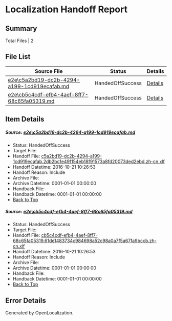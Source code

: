 # <a name='report-top'></a> Localization Handoff Report

## Summary
 Total Files | 2

## File List
 Source File | Status | Details 
 ----------- | ------ | ------- 
 [e2e\c5a2bd19-dc2b-4294-a199-1cd919ecafab.md](https://github.com/OpenLocalizationTestOrg/ol-test0/blob/06d3d676e00a1f00fb4fb417218f946d6b055ce6/e2e/c5a2bd19-dc2b-4294-a199-1cd919ecafab.md) | HandedOffSuccess | [Details](#6de655c35a4285de56e12d4a7ceb9c079f07bf201)
 [e2e\cb5c4cdf-efb4-4aef-8ff7-68c65fa05319.md](https://github.com/OpenLocalizationTestOrg/ol-test0/blob/06d3d676e00a1f00fb4fb417218f946d6b055ce6/e2e/cb5c4cdf-efb4-4aef-8ff7-68c65fa05319.md) | HandedOffSuccess | [Details](#4c3ef51738d53aabc47db9256907927a6c6093d62)

## Item Details
##### <a name='6de655c35a4285de56e12d4a7ceb9c079f07bf201'></a> Source: [e2e\c5a2bd19-dc2b-4294-a199-1cd919ecafab.md](https://github.com/OpenLocalizationTestOrg/ol-test0/blob/06d3d676e00a1f00fb4fb417218f946d6b055ce6/e2e/c5a2bd19-dc2b-4294-a199-1cd919ecafab.md)
* Status: HandedOffSuccess
* Target File: 
* Handoff File: [c5a2bd19-dc2b-4294-a199-1cd919ecafab.2db2bc1e49f154eb18f91573a8fd20073ded2ebd.zh-cn.xlf](https://github.com/OpenLocalizationTestOrg/ol-test0-handoff/blob/8bbcc022c398841e336fc714e06cf6422f89fd96/ol-handoff/OpenLocalizationTestOrg/ol-test0-zhcn/shujia/ht/c5a2bd19-dc2b-4294-a199-1cd919ecafab.2db2bc1e49f154eb18f91573a8fd20073ded2ebd.zh-cn.xlf)
* Handoff Datetime: 2016-10-21 10:26:53
* Handoff Reason: Include
* Archive File: 
* Archive Datetime: 0001-01-01 00:00:00
* Handback File: 
* Handback Datetime: 0001-01-01 00:00:00
* [Back to Top](#report-top)

##### <a name='4c3ef51738d53aabc47db9256907927a6c6093d62'></a> Source: [e2e\cb5c4cdf-efb4-4aef-8ff7-68c65fa05319.md](https://github.com/OpenLocalizationTestOrg/ol-test0/blob/06d3d676e00a1f00fb4fb417218f946d6b055ce6/e2e/cb5c4cdf-efb4-4aef-8ff7-68c65fa05319.md)
* Status: HandedOffSuccess
* Target File: 
* Handoff File: [cb5c4cdf-efb4-4aef-8ff7-68c65fa05319.61de1483734c984698a52c98a0a7f5a67fa9bccb.zh-cn.xlf](https://github.com/OpenLocalizationTestOrg/ol-test0-handoff/blob/8bbcc022c398841e336fc714e06cf6422f89fd96/ol-handoff/OpenLocalizationTestOrg/ol-test0-zhcn/shujia/ht/cb5c4cdf-efb4-4aef-8ff7-68c65fa05319.61de1483734c984698a52c98a0a7f5a67fa9bccb.zh-cn.xlf)
* Handoff Datetime: 2016-10-21 10:26:53
* Handoff Reason: Include
* Archive File: 
* Archive Datetime: 0001-01-01 00:00:00
* Handback File: 
* Handback Datetime: 0001-01-01 00:00:00
* [Back to Top](#report-top)


## Error Details

Generated by OpenLocalization.
